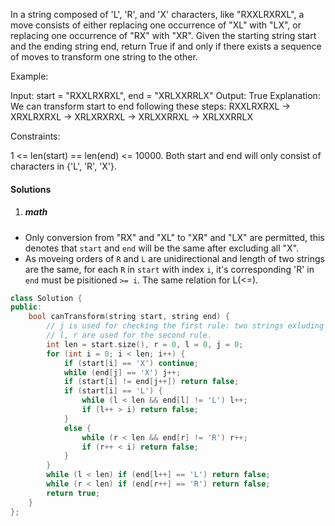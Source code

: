 In a string composed of 'L', 'R', and 'X' characters, like "RXXLRXRXL", a move consists of either replacing one occurrence of "XL" with "LX", or replacing one occurrence of "RX" with "XR". Given the starting string start and the ending string end, return True if and only if there exists a sequence of moves to transform one string to the other.

Example:

Input: start = "RXXLRXRXL", end = "XRLXXRRLX"
Output: True
Explanation:
We can transform start to end following these steps:
RXXLRXRXL ->
XRXLRXRXL ->
XRLXRXRXL ->
XRLXXRRXL ->
XRLXXRRLX
 

Constraints:

1 <= len(start) == len(end) <= 10000.
Both start and end will only consist of characters in {'L', 'R', 'X'}.

#### Solutions

1. ##### math

- Only conversion from "RX" and "XL" to "XR" and "LX" are permitted, this denotes that `start` and `end` will be the same after excluding all "X".
- As moveing orders of `R` and `L` are unidirectional and length of two strings are the same, for each `R` in `start` with index `i`, it's corresponding 'R' in `end` must be pisitioned `>= i`. The same relation for L(<=).

```cpp
class Solution {
public:
    bool canTransform(string start, string end) {
        // j is used for checking the first rule: two strings exluding X are the same
        // l, r are used for the second rule.
        int len = start.size(), r = 0, l = 0, j = 0;
        for (int i = 0; i < len; i++) {
            if (start[i] == 'X') continue;
            while (end[j] == 'X') j++;
            if (start[i] != end[j++]) return false;
            if (start[i] == 'L') {
                while (l < len && end[l] != 'L') l++;
                if (l++ > i) return false;
            }
            else {
                while (r < len && end[r] != 'R') r++;
                if (r++ < i) return false;
            }
        }
        while (l < len) if (end[l++] == 'L') return false;
        while (r < len) if (end[r++] == 'R') return false;
        return true;
    }
};
```